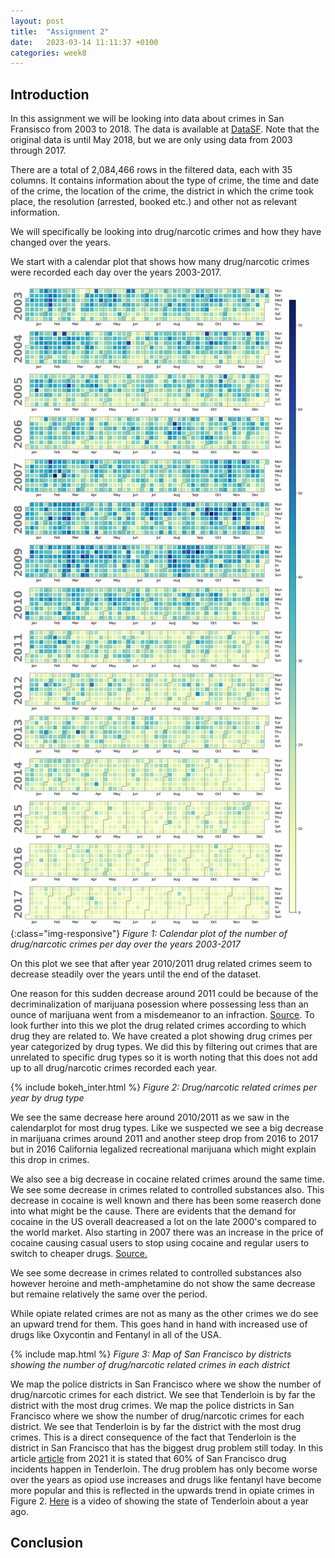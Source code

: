 ```yaml
---
layout: post
title:  "Assignment 2"
date:   2023-03-14 11:11:37 +0100
categories: week8
---
```


## Introduction
In this assignment we will be looking into data about crimes in San Fransisco from 2003 to 2018. The data is available at [DataSF](https://data.sfgov.org/Public-Safety/Police-Department-Incident-Reports-Historical-2003/tmnf-yvry). Note that the original data is until May 2018, but we are only using data from 2003 through 2017.

There are a total of 2,084,466 rows in the filtered data, each with 35 columns. It contains information about the type of crime, the time and date of the crime, the location of the crime, the district in which the crime took place, the resolution (arrested, booked etc.) and other not as relevant information. 

We will specifically be looking into drug/narcotic crimes and how they have changed over the years. 

We start with a calendar plot that shows how many drug/narcotic crimes were recorded each day over the years 2003-2017. 

![Timseries plot](/assets/images/calplot.png){:class="img-responsive"}
*Figure 1: Calendar plot of the number of drug/narcotic crimes per day over the years 2003-2017*

On this plot we see that after year 2010/2011 drug related crimes seem to decrease steadily over the years until the end of the dataset. 

One reason for this sudden decrease around 2011 could be because of the decriminalization of marijuana posession where possessing less than an ounce of marijuana went from a misdemeanor to an infraction. [Source](https://www.gavel.io/automation/timeline-of-marijuana-laws-in-california). To look further into this we plot the drug related crimes according to which drug they are related to. 
We have created a plot showing drug crimes per year categorized by drug types. We did this by filtering out crimes that are unrelated to specific drug types so it is worth noting that this does not add up to all drug/narcotic crimes recorded each year. 

{% include bokeh_inter.html %}
*Figure 2: Drug/narcotic related crimes per year by drug type*

We see the same decrease here around 2010/2011 as we saw in the calendarplot for most drug types. Like we suspected we see a big decrease in marijuana crimes around 2011 and another steep drop from 2016 to 2017 but in 2016 California legalized recreational marijuana which might explain this drop in crimes.

We also see a big decrease in cocaine related crimes around the same time. We see some decrease in crimes related to controlled substances also.  This decrease in cocaine is well known and there has been some reaserch done into what might be the cause. There are evidents that the demand for cocaine in the US overall deacreased a lot on the late 2000's compared to the world market. Also starting in 2007 there was an increase in the price of cocaine causing casual users to stop using cocaine and regular users to switch to cheaper drugs. [Source.](https://drugabuse.com/drugs/cocaine/history-statistics/)

We see some decrease in crimes related to controlled substances also however heroine and meth-amphetamine do not show the same decrease but remaine relatively the same over the period. 

While opiate related crimes are not as many as the other crimes we do see an upward trend for them. This goes hand in hand with increased use of drugs like Oxycontin and Fentanyl in all of the USA.

{% include map.html %}
*Figure 3: Map of San Francisco by districts showing the number of drug/narcotic related crimes in each district*

We map the police districts in San Francisco where we show the number of drug/narcotic crimes for each district. We see that Tenderloin is by far the district with the most drug crimes. We map the police districts in San Francisco where we show the number of drug/narcotic crimes for each district. We see that Tenderloin is by far the district with the most drug crimes. This is a direct consequence of the fact that Tenderloin is the district in San Francisco that has the biggest drug problem still today. In this article [article](https://www.sfchronicle.com/bayarea/article/These-charts-show-how-drug-incidents-in-the-16723745.php) from 2021 it is stated that 60% of San Francisco drug incidents happen in Tenderloin. The drug problem has only become worse over the years as opiod use increases and drugs like fentanyl have become more popular and this is reflected in the upwards trend in opiate crimes in Figure 2. [Here](https://www.youtube.com/watch?v=GWBzxr3c29s) is a video of showing the state of Tenderloin about a year ago.

## Conclusion